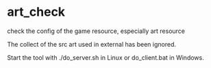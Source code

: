 # art_check
check  the config of the game resource, especially art resource

The collect of the src art used in external has been ignored.

Start the tool with ./do_server.sh in Linux or do_client.bat in Windows.
